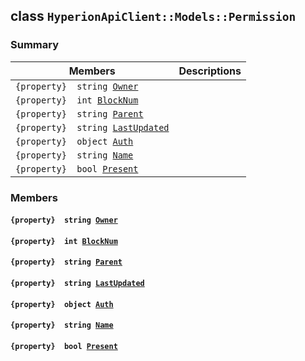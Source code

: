 ## class `HyperionApiClient::Models::Permission` 

### Summary

 Members                        | Descriptions                                
--------------------------------|---------------------------------------------
`{property}  string `[`Owner`](#class_hyperion_api_client_1_1_models_1_1_permission_1a2bb39ac02455d05833c5f88b6ddc87ee) | 
`{property}  int `[`BlockNum`](#class_hyperion_api_client_1_1_models_1_1_permission_1a5c75360929c5cb4353443f5c28de94dd) | 
`{property}  string `[`Parent`](#class_hyperion_api_client_1_1_models_1_1_permission_1a08af004a8b78a8e9eab64e7f1fda042c) | 
`{property}  string `[`LastUpdated`](#class_hyperion_api_client_1_1_models_1_1_permission_1ae75b5914612117353e9aa4fca9f8963a) | 
`{property}  object `[`Auth`](#class_hyperion_api_client_1_1_models_1_1_permission_1a12e59beb775dc23d7902ea420be30eac) | 
`{property}  string `[`Name`](#class_hyperion_api_client_1_1_models_1_1_permission_1a7ee9065718e6628dc7791b756fa6c0f9) | 
`{property}  bool `[`Present`](#class_hyperion_api_client_1_1_models_1_1_permission_1afeac5e895704cc97dccbcc449be7e6e3) | 

### Members

#### `{property}  string `[`Owner`](#class_hyperion_api_client_1_1_models_1_1_permission_1a2bb39ac02455d05833c5f88b6ddc87ee) 

#### `{property}  int `[`BlockNum`](#class_hyperion_api_client_1_1_models_1_1_permission_1a5c75360929c5cb4353443f5c28de94dd) 

#### `{property}  string `[`Parent`](#class_hyperion_api_client_1_1_models_1_1_permission_1a08af004a8b78a8e9eab64e7f1fda042c) 

#### `{property}  string `[`LastUpdated`](#class_hyperion_api_client_1_1_models_1_1_permission_1ae75b5914612117353e9aa4fca9f8963a) 

#### `{property}  object `[`Auth`](#class_hyperion_api_client_1_1_models_1_1_permission_1a12e59beb775dc23d7902ea420be30eac) 

#### `{property}  string `[`Name`](#class_hyperion_api_client_1_1_models_1_1_permission_1a7ee9065718e6628dc7791b756fa6c0f9) 

#### `{property}  bool `[`Present`](#class_hyperion_api_client_1_1_models_1_1_permission_1afeac5e895704cc97dccbcc449be7e6e3) 

